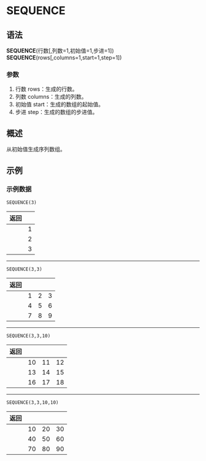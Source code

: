 # SEQUENCE

## 语法

**SEQUENCE**(行数[,列数=1,初始值=1,步进=1])  
**SEQUENCE**(rows[,columns=1,start=1,step=1])

### 参数

1. 行数 rows：生成的行数。
2. 列数 columns：生成的列数。
3. 初始值 start：生成的数组的起始值。
4. 步进 step：生成的数组的步进值。

## 概述

从初始值生成序列数组。

## 示例

### 示例数据

```excel
SEQUENCE(3)
```

| 返回 |     |
| ---- | --- |
|      | 1   |
|      | 2   |
|      | 3   |

---

```excel
SEQUENCE(3,3)
```

| 返回 |     |     |     |
| ---- | --- | --- | --- |
|      | 1   | 2   | 3   |
|      | 4   | 5   | 6   |
|      | 7   | 8   | 9   |

---

```excel
SEQUENCE(3,3,10)
```

| 返回 |     |     |     |
| ---- | --- | --- | --- |
|      | 10  | 11  | 12  |
|      | 13  | 14  | 15  |
|      | 16  | 17  | 18  |

---

```excel
SEQUENCE(3,3,10,10)
```

| 返回 |     |     |     |
| ---- | --- | --- | --- |
|      | 10  | 20  | 30  |
|      | 40  | 50  | 60  |
|      | 70  | 80  | 90  |

